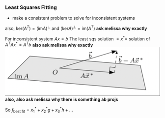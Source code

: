 ### Least Squares Fitting
- make a consistent problem to solve for inconsistent systems

also, $\mathrm{ker}(A^T)=(\mathrm{im}A)^\bot$
and $(\mathrm{ker}A)^\bot=\mathrm{im}(A^T)$
**ask melissa why exactly**

For inconsistent system $Ax=b$
The least sqs solution $=x^*=$ solution of $A^TAx^*=A^Tb$
**also ask melissa why exactly**
![](./images/4_least_sqs.png)
**also, also ask melissa why there is something ab $\mathrm{proj}$s**

So $f_\textrm{best fit}=x_{1}^*+x_{2}^*g+x_{3}^*h+...$
